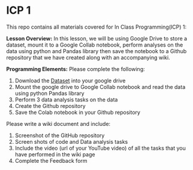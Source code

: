 # ICP 1
This repo contains all materials covered for In Class Programming(ICP) 1:

**Lesson Overview:** 
In this lesson, we will be using Google Drive to store a dataset, mount it to a Google Collab notebook, perform analyses on the data using python and Pandas library then save the notebook to a Github repository that we have created along with an accompanying wiki.

**Programming Elements:** 
Please complete the following:
1. Download the [Dataset](https://umkc.box.com/s/y3niwfccpumnzbkyunwyznngb1xtd7a6) into your google drive
2. Mount the google drive to Google Collab notebook and read the data using python Pandas library
3. Perform 3 data analysis tasks on the data
4. Create the Github repository
5. Save the Colab notebook in your Github repository

Please write a wiki document and include:
1. Screenshot of the GitHub repository
2. Screen shots of code and Data analysis tasks 
3. Include the video (url of your YouTube video) of all the tasks that you have performed in the wiki page 
4. Complete the Feedback form 